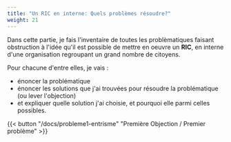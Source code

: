 ```yaml
---
title: "Un RIC en interne: Quels problèmes résoudre?"
weight: 21
---
```


Dans cette partie, je fais l'inventaire de toutes les problèmatiques faisant obstruction à l'idée qu'il est possible de mettre en oeuvre un **RIC**, en interne d'une organisation regroupant un grand nombre de citoyens.

Pour chacune d'entre elles, je vais :
* énoncer la problématique
* énoncer les solutions que j'ai trouvées pour résoudre la problématique (ou lever l'objection)
* et expliquer quelle solution j'ai choisie, et pourquoi elle parmi celles possibles.

{{< button "/docs/probleme1-entrisme" "Première Objection / Premier problème" >}}
